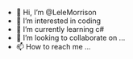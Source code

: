 - 👋 Hi, I’m @LeleMorrison
- 👀 I’m interested in coding
- 🌱 I’m currently learning c#
- 💞️ I’m looking to collaborate on ...
- 📫 How to reach me ...

<!---
LeleMorrison/LeleMorrison is a ✨ special ✨ repository because its `README.md` (this file) appears on your GitHub profile.
You can click the Preview link to take a look at your changes.
--->
